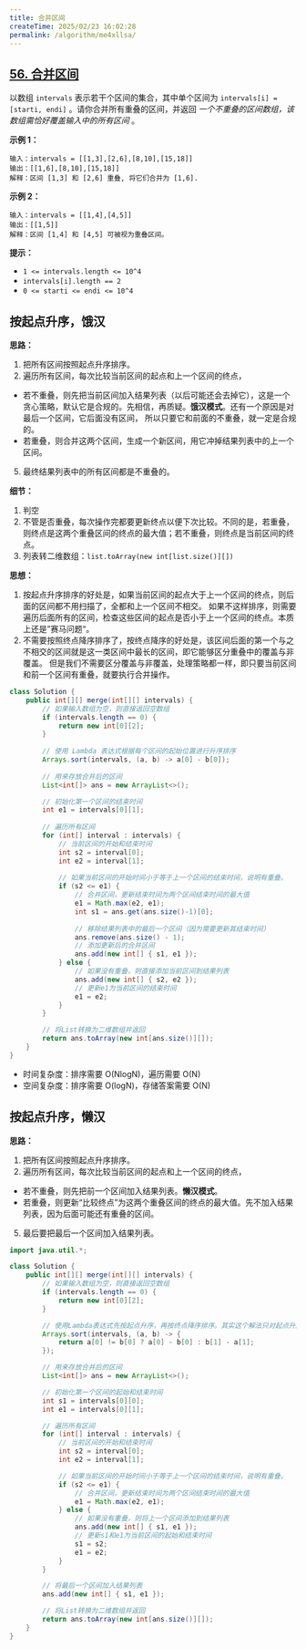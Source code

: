```yaml
---
title: 合并区间
createTime: 2025/02/23 16:02:28
permalink: /algorithm/me4xllsa/
---
```

## [56. 合并区间](https://leetcode.cn/problems/merge-intervals/)

以数组 `intervals` 表示若干个区间的集合，其中单个区间为 `intervals[i] = [starti, endi]` 。请你合并所有重叠的区间，并返回 *一个不重叠的区间数组，该数组需恰好覆盖输入中的所有区间* 。

**示例 1：**

```
输入：intervals = [[1,3],[2,6],[8,10],[15,18]]
输出：[[1,6],[8,10],[15,18]]
解释：区间 [1,3] 和 [2,6] 重叠, 将它们合并为 [1,6].
```

**示例 2：**

```
输入：intervals = [[1,4],[4,5]]
输出：[[1,5]]
解释：区间 [1,4] 和 [4,5] 可被视为重叠区间。
```

**提示：**

- `1 <= intervals.length <= 10^4`
- `intervals[i].length == 2`
- `0 <= starti <= endi <= 10^4`

## 按起点升序，饿汉

**思路：**
1. 把所有区间按照起点升序排序。
2. 遍历所有区间，每次比较当前区间的起点和上一个区间的终点， 
  - 若不重叠，则先把当前区间加入结果列表（以后可能还会去掉它），这是一个贪心策略，默认它是合规的。先相信，再质疑。**饿汉模式**。还有一个原因是对最后一个区间，它后面没有区间，
所以只要它和前面的不重叠，就一定是合规的。 
  - 若重叠，则合并这两个区间，生成一个新区间，用它冲掉结果列表中的上一个区间。
5. 最终结果列表中的所有区间都是不重叠的。

**细节：**
1. 判空
2. 不管是否重叠，每次操作完都要更新终点以便下次比较。不同的是，若重叠，则终点是这两个重叠区间的终点的最大值；若不重叠，则终点是当前区间的终点。
3. 列表转二维数组：`list.toArray(new int[list.size()][])`

**思想：**
1. 按起点升序排序的好处是，如果当前区间的起点大于上一个区间的终点，则后面的区间都不用扫描了，全都和上一个区间不相交。
如果不这样排序，则需要遍历后面所有的区间，检查这些区间的起点是否小于上一个区间的终点。本质上还是”赛马问题“。
2. 不需要按照终点降序排序了，按终点降序的好处是，该区间后面的第一个与之不相交的区间就是这一类区间中最长的区间，即它能够区分重叠中的覆盖与非覆盖。
但是我们不需要区分覆盖与非覆盖，处理策略都一样，即只要当前区间和前一个区间有重叠，就要执行合并操作。

```java
class Solution {
    public int[][] merge(int[][] intervals) {
        // 如果输入数组为空，则直接返回空数组
        if (intervals.length == 0) {
            return new int[0][2];
        }
        
        // 使用 Lambda 表达式根据每个区间的起始位置进行升序排序
        Arrays.sort(intervals, (a, b) -> a[0] - b[0]);
        
        // 用来存放合并后的区间
        List<int[]> ans = new ArrayList<>();

        // 初始化第一个区间的结束时间
        int e1 = intervals[0][1];
        
        // 遍历所有区间
        for (int[] interval : intervals) {
            // 当前区间的开始和结束时间
            int s2 = interval[0];
            int e2 = interval[1];
            
            // 如果当前区间的开始时间小于等于上一个区间的结束时间，说明有重叠。
            if (s2 <= e1) {
                // 合并区间，更新结束时间为两个区间结束时间的最大值
                e1 = Math.max(e2, e1);
                int s1 = ans.get(ans.size()-1)[0];
                
                // 移除结果列表中的最后一个区间（因为需要更新其结束时间）
                ans.remove(ans.size() - 1);
                // 添加更新后的合并区间
                ans.add(new int[] { s1, e1 });
            } else {
                // 如果没有重叠，则直接添加当前区间到结果列表
                ans.add(new int[] { s2, e2 });
                // 更新e1为当前区间的结束时间
                e1 = e2;
            }
        }

        // 将List转换为二维数组并返回
        return ans.toArray(new int[ans.size()][]);
    }
}
```

- 时间复杂度：排序需要 O(NlogN)，遍历需要 O(N)
- 空间复杂度：排序需要 O(logN)，存储答案需要 O(N)

## 按起点升序，懒汉

**思路：**
1. 把所有区间按照起点升序排序。
2. 遍历所有区间，每次比较当前区间的起点和上一个区间的终点，
  - 若不重叠，则先把前一个区间加入结果列表。**懒汉模式**。 
  - 若重叠，则更新“比较终点”为这两个重叠区间的终点的最大值。先不加入结果列表，因为后面可能还有重叠的区间。
5. 最后要把最后一个区间加入结果列表。

```java
import java.util.*;

class Solution {
    public int[][] merge(int[][] intervals) {
        // 如果输入数组为空，则直接返回空数组
        if (intervals.length == 0) {
            return new int[0][2];
        }

        // 使用Lambda表达式先按起点升序，再按终点降序排序。其实这个解法只对起点升序排序也可以。
        Arrays.sort(intervals, (a, b) -> {
            return a[0] != b[0] ? a[0] - b[0] : b[1] - a[1];
        });

        // 用来存放合并后的区间
        List<int[]> ans = new ArrayList<>();

        // 初始化第一个区间的起始和结束时间
        int s1 = intervals[0][0];
        int e1 = intervals[0][1];

        // 遍历所有区间
        for (int[] interval : intervals) {
            // 当前区间的开始和结束时间
            int s2 = interval[0];
            int e2 = interval[1];

            // 如果当前区间的开始时间小于等于上一个区间的结束时间，说明有重叠。
            if (s2 <= e1) {
                // 合并区间，更新结束时间为两个区间结束时间的最大值
                e1 = Math.max(e2, e1);
            } else {
                // 如果没有重叠，则将上一个区间添加到结果列表
                ans.add(new int[] { s1, e1 });
                // 更新s1和e1为当前区间的起始和结束时间
                s1 = s2;
                e1 = e2;
            }
        }

        // 将最后一个区间加入结果列表
        ans.add(new int[] { s1, e1 });

        // 将List转换为二维数组并返回
        return ans.toArray(new int[ans.size()][]);
    }
}
```

